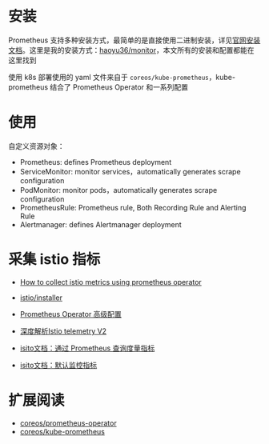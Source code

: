 
# 安装

Prometheus 支持多种安装方式，最简单的是直接使用二进制安装，详见[官网安装文档](https://prometheus.io/docs/prometheus/latest/installation/)。这里是我的安装方式：[haoyu36/monitor](https://github.com/haoyu36/monitor)，本文所有的安装和配置都能在这里找到



使用 k8s 部署使用的 yaml 文件来自于  `coreos/kube-prometheus`，kube-prometheus 结合了 Prometheus Operator 和一系列配置


# 使用

自定义资源对象：

- Prometheus: defines Prometheus deployment
- ServiceMonitor: monitor services，automatically generates scrape configuration
- PodMonitor: monitor pods，automatically generates scrape configuration
- PrometheusRule: Prometheus rule, Both Recording Rule and Alerting Rule
- Alertmanager: defines Alertmanager deployment



# 采集 istio 指标

- [How to collect istio metrics using prometheus operator](https://github.com/coreos/prometheus-operator/issues/2502)
- [istio/installer](https://github.com/istio/installer/tree/master/istio-telemetry/grafana/dashboards)

- [Prometheus Operator 高级配置](https://www.qikqiak.com/post/prometheus-operator-advance/)
- [深度解析Istio telemetry V2](https://zhuanlan.zhihu.com/p/136112888)

- [isito文档：通过 Prometheus 查询度量指标](https://istio.io/zh/docs/tasks/observability/metrics/querying-metrics/)
- [isito文档：默认监控指标](https://preliminary.istio.io/zh/docs/reference/config/policy-and-telemetry/metrics/)



# 扩展阅读


- [coreos/prometheus-operator](https://github.com/coreos/prometheus-operator)
- [coreos/kube-prometheus](https://github.com/coreos/kube-prometheus)


